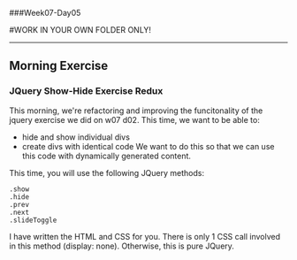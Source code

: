 ###Week07-Day05

#WORK IN YOUR OWN FOLDER ONLY!

---

## Morning Exercise

### JQuery Show-Hide Exercise Redux

This morning, we're refactoring and improving the funcitonality of the jquery exercise we did on w07 d02.  This time, we want to be able to:

- hide and show individual divs
- create divs with identical code
	We want to do this so that we can use this code with dynamically generated content.

This time, you will use the following JQuery methods:

	.show
	.hide
	.prev
	.next
	.slideToggle

I have written the HTML and CSS for you. There is only 1 CSS call involved in this method (display: none).  Otherwise, this is pure JQuery.

